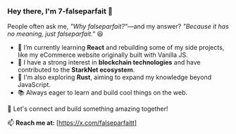 ### Hey there, I'm 7-falseparfait 👋  

People often ask me, *"Why falseparfait?"*—and my answer? *"Because it has no meaning, just falseparfait."* 😆

- 🚀 I’m currently learning **React** and rebuilding some of my side projects, like my eCommerce website originally built with Vanilla JS.
- 🔗 I have a strong interest in **blockchain technologies** and have contributed to the **StarkNet ecosystem**.
- 🦀 I'm also exploring **Rust**, aiming to expand my knowledge beyond JavaScript.
- 📚 Always eager to learn and build cool things on the web.

💬 Let's connect and build something amazing together!

📫 **Reach me at:** [https://x.com/falseparfaitt]
